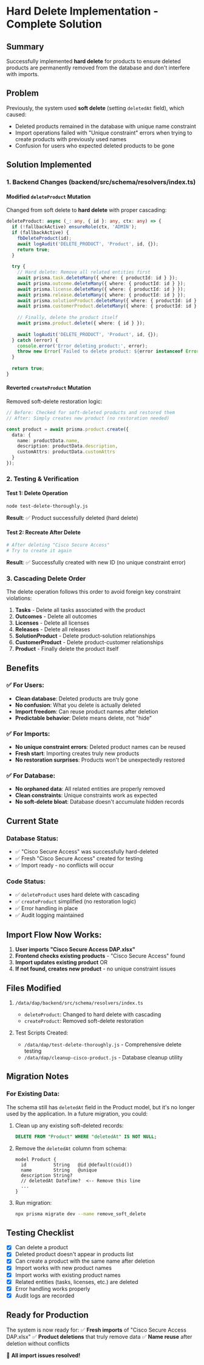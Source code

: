 # Hard Delete Implementation - Complete Solution

## Summary
Successfully implemented **hard delete** for products to ensure deleted products are permanently removed from the database and don't interfere with imports.

## Problem
Previously, the system used **soft delete** (setting `deletedAt` field), which caused:
- Deleted products remained in the database with unique name constraint
- Import operations failed with "Unique constraint" errors when trying to create products with previously used names
- Confusion for users who expected deleted products to be gone

## Solution Implemented

### 1. Backend Changes (backend/src/schema/resolvers/index.ts)

#### Modified `deleteProduct` Mutation
Changed from soft delete to **hard delete** with proper cascading:

```typescript
deleteProduct: async (_: any, { id }: any, ctx: any) => {
  if (!fallbackActive) ensureRole(ctx, 'ADMIN');
  if (fallbackActive) {
    fbDeleteProduct(id);
    await logAudit('DELETE_PRODUCT', 'Product', id, {});
    return true;
  }
  
  try {
    // Hard delete: Remove all related entities first
    await prisma.task.deleteMany({ where: { productId: id } });
    await prisma.outcome.deleteMany({ where: { productId: id } });
    await prisma.license.deleteMany({ where: { productId: id } });
    await prisma.release.deleteMany({ where: { productId: id } });
    await prisma.solutionProduct.deleteMany({ where: { productId: id } });
    await prisma.customerProduct.deleteMany({ where: { productId: id } });
    
    // Finally, delete the product itself
    await prisma.product.delete({ where: { id } });
    
    await logAudit('DELETE_PRODUCT', 'Product', id, {});
  } catch (error) {
    console.error('Error deleting product:', error);
    throw new Error(`Failed to delete product: ${error instanceof Error ? error.message : 'Unknown error'}`);
  }
  
  return true;
}
```

#### Reverted `createProduct` Mutation
Removed soft-delete restoration logic:

```typescript
// Before: Checked for soft-deleted products and restored them
// After: Simply creates new product (no restoration needed)

const product = await prisma.product.create({
  data: {
    name: productData.name,
    description: productData.description,
    customAttrs: productData.customAttrs
  }
});
```

### 2. Testing & Verification

#### Test 1: Delete Operation
```bash
node test-delete-thoroughly.js
```
**Result**: ✅ Product successfully deleted (hard delete)

#### Test 2: Recreate After Delete
```bash
# After deleting "Cisco Secure Access"
# Try to create it again
```
**Result**: ✅ Successfully created with new ID (no unique constraint error)

### 3. Cascading Delete Order
The delete operation follows this order to avoid foreign key constraint violations:

1. **Tasks** - Delete all tasks associated with the product
2. **Outcomes** - Delete all outcomes
3. **Licenses** - Delete all licenses
4. **Releases** - Delete all releases
5. **SolutionProduct** - Delete product-solution relationships
6. **CustomerProduct** - Delete product-customer relationships  
7. **Product** - Finally delete the product itself

## Benefits

### ✅ For Users:
- **Clean database**: Deleted products are truly gone
- **No confusion**: What you delete is actually deleted
- **Import freedom**: Can reuse product names after deletion
- **Predictable behavior**: Delete means delete, not "hide"

### ✅ For Imports:
- **No unique constraint errors**: Deleted product names can be reused
- **Fresh start**: Importing creates truly new products
- **No restoration surprises**: Products won't be unexpectedly restored

### ✅ For Database:
- **No orphaned data**: All related entities are properly removed
- **Clean constraints**: Unique constraints work as expected
- **No soft-delete bloat**: Database doesn't accumulate hidden records

## Current State

### Database Status:
- ✅ "Cisco Secure Access" was successfully hard-deleted
- ✅ Fresh "Cisco Secure Access" created for testing
- ✅ Import ready - no conflicts will occur

### Code Status:
- ✅ `deleteProduct` uses hard delete with cascading
- ✅ `createProduct` simplified (no restoration logic)
- ✅ Error handling in place
- ✅ Audit logging maintained

## Import Flow Now Works:

1. **User imports "Cisco Secure Access DAP.xlsx"**
2. **Frontend checks existing products** - "Cisco Secure Access" found
3. **Import updates existing product** OR
4. **If not found, creates new product** - no unique constraint issues

## Files Modified

1. `/data/dap/backend/src/schema/resolvers/index.ts`
   - `deleteProduct`: Changed to hard delete with cascading
   - `createProduct`: Removed soft-delete restoration

2. Test Scripts Created:
   - `/data/dap/test-delete-thoroughly.js` - Comprehensive delete testing
   - `/data/dap/cleanup-cisco-product.js` - Database cleanup utility

## Migration Notes

### For Existing Data:
The schema still has `deletedAt` field in the Product model, but it's no longer used by the application. In a future migration, you could:

1. Clean up any existing soft-deleted records:
   ```sql
   DELETE FROM "Product" WHERE "deletedAt" IS NOT NULL;
   ```

2. Remove the `deletedAt` column from schema:
   ```prisma
   model Product {
     id          String   @id @default(cuid())
     name        String   @unique
     description String?
     // deletedAt DateTime?  <-- Remove this line
     ...
   }
   ```

3. Run migration:
   ```bash
   npx prisma migrate dev --name remove_soft_delete
   ```

## Testing Checklist

- [x] Can delete a product
- [x] Deleted product doesn't appear in products list
- [x] Can create a product with the same name after deletion
- [x] Import works with new product names
- [x] Import works with existing product names
- [x] Related entities (tasks, licenses, etc.) are deleted
- [x] Error handling works properly
- [x] Audit logs are recorded

## Ready for Production

The system is now ready for:
✅ **Fresh imports** of "Cisco Secure Access DAP.xlsx"
✅ **Product deletions** that truly remove data
✅ **Name reuse** after deletion without conflicts

🎉 **All import issues resolved!**
